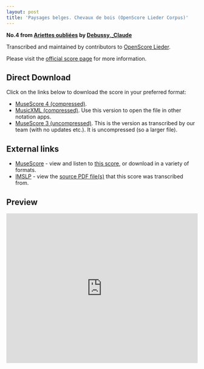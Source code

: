 ```yaml
---
layout: post
title: 'Paysages belges. Chevaux de bois (OpenScore Lieder Corpus)'
---
```


__No.4 from [Ariettes oubliées](https://fourscoreandmore.org/openscore/lieder/Debussy%2C_Claude/Ariettes_oubli%C3%A9es/) by [Debussy,_Claude](https://fourscoreandmore.org/openscore/lieder/Debussy%2C_Claude)__

Transcribed and maintained by contributors to [OpenScore Lieder].

Please visit the [official score page] for more information.

[official score page]: https://musescore.com/openscore-lieder-corpus/scores/5060932
[OpenScore Lieder]: https://musescore.com/openscore-lieder-corpus

## Direct Download

Click on the links below to download the score in your preferred format:
- [MuseScore 4 (compressed)](https://fourscoreandmore.org/openscore/lieder/Debussy%2C_Claude/Ariettes_oubli%C3%A9es/4_Paysages_belges._Chevaux_de_bois.mscz).
- [MusicXML (compressed)](https://fourscoreandmore.org/openscore/lieder/Debussy%2C_Claude/Ariettes_oubli%C3%A9es/4_Paysages_belges._Chevaux_de_bois.mxl). Use this version to open the file in other notation apps.
- [MuseScore 3 (uncompressed)](https://raw.githubusercontent.com/OpenScore/Lieder/refs/heads/main/scores/Debussy%2C_Claude/Ariettes_oubli%C3%A9es/4_Paysages_belges._Chevaux_de_bois/lc5060932.mscx). This is the version as transcribed by our team (with no updates etc.). It is uncompressed (so a larger file).

## External links

- [MuseScore] - view and listen to [this score][MuseScore], or download in a variety of formats.
- [IMSLP] - view the [source PDF file(s)][IMSLP] that this score was transcribed from.

[MuseScore]: https://musescore.com/score/5060932
[IMSLP]: https://imslp.org/wiki/Special:ReverseLookup/14819

## Preview

<iframe width="100%" height="394" src="https://musescore.com/openscore-lieder-corpus/scores/5060932/embed" frameborder="0" allowfullscreen allow="autoplay; fullscreen"></iframe>
